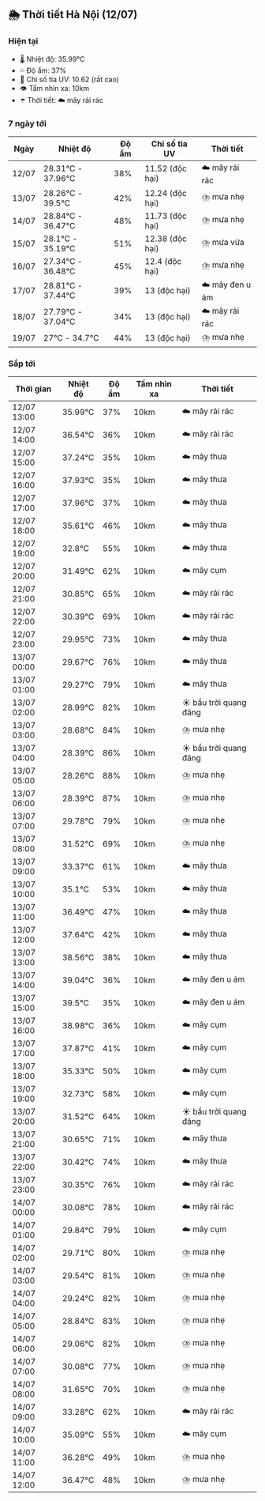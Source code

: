## 🌦️ Thời tiết Hà Nội (12/07)

### Hiện tại

- 🌡️ Nhiệt độ: 35.99℃
- 💦 Độ ẩm: 37%
- 🌟 Chỉ số tia UV: 10.62 (rất cao)
- 👁️ Tầm nhìn xa: 10km
- ☂️ Thời tiết: ☁️ mây rải rác

### 7 ngày tới

| Ngày | Nhiệt độ | Độ ẩm | Chỉ số tia UV | Thời tiết |
| --- | --- | --- | --- | --- |
| 12/07 | 28.31℃ - 37.96℃ | 38% | 11.52 (độc hại) | ☁️ mây rải rác |
| 13/07 | 28.26℃ - 39.5℃ | 42% | 12.24 (độc hại) | ⛈️ mưa nhẹ |
| 14/07 | 28.84℃ - 36.47℃ | 48% | 11.73 (độc hại) | ⛈️ mưa nhẹ |
| 15/07 | 28.1℃ - 35.19℃ | 51% | 12.38 (độc hại) | ⛈️ mưa vừa |
| 16/07 | 27.34℃ - 36.48℃ | 45% | 12.4 (độc hại) | ⛈️ mưa nhẹ |
| 17/07 | 28.81℃ - 37.44℃ | 39% | 13 (độc hại) | ☁️ mây đen u ám |
| 18/07 | 27.79℃ - 37.04℃ | 34% | 13 (độc hại) | ☁️ mây rải rác |
| 19/07 | 27℃ - 34.7℃ | 44% | 13 (độc hại) | ⛈️ mưa nhẹ |

### Sắp tới

| Thời gian | Nhiệt độ | Độ ẩm | Tầm nhìn xa | Thời tiết |
| --- | --- | --- | --- | --- |
| 12/07 13:00 | 35.99℃ | 37% | 10km | ☁️ mây rải rác |
| 12/07 14:00 | 36.54℃ | 36% | 10km | ☁️ mây rải rác |
| 12/07 15:00 | 37.24℃ | 35% | 10km | ☁️ mây thưa |
| 12/07 16:00 | 37.93℃ | 35% | 10km | ☁️ mây thưa |
| 12/07 17:00 | 37.96℃ | 37% | 10km | ☁️ mây thưa |
| 12/07 18:00 | 35.61℃ | 46% | 10km | ☁️ mây thưa |
| 12/07 19:00 | 32.8℃ | 55% | 10km | ☁️ mây thưa |
| 12/07 20:00 | 31.49℃ | 62% | 10km | ☁️ mây cụm |
| 12/07 21:00 | 30.85℃ | 65% | 10km | ☁️ mây rải rác |
| 12/07 22:00 | 30.39℃ | 69% | 10km | ☁️ mây rải rác |
| 12/07 23:00 | 29.95℃ | 73% | 10km | ☁️ mây thưa |
| 13/07 00:00 | 29.67℃ | 76% | 10km | ☁️ mây thưa |
| 13/07 01:00 | 29.27℃ | 79% | 10km | ☁️ mây thưa |
| 13/07 02:00 | 28.99℃ | 82% | 10km | ☀️ bầu trời quang đãng |
| 13/07 03:00 | 28.68℃ | 84% | 10km | ⛈️ mưa nhẹ |
| 13/07 04:00 | 28.39℃ | 86% | 10km | ☀️ bầu trời quang đãng |
| 13/07 05:00 | 28.26℃ | 88% | 10km | ⛈️ mưa nhẹ |
| 13/07 06:00 | 28.39℃ | 87% | 10km | ⛈️ mưa nhẹ |
| 13/07 07:00 | 29.78℃ | 79% | 10km | ⛈️ mưa nhẹ |
| 13/07 08:00 | 31.52℃ | 69% | 10km | ⛈️ mưa nhẹ |
| 13/07 09:00 | 33.37℃ | 61% | 10km | ☁️ mây thưa |
| 13/07 10:00 | 35.1℃ | 53% | 10km | ☁️ mây thưa |
| 13/07 11:00 | 36.49℃ | 47% | 10km | ☁️ mây thưa |
| 13/07 12:00 | 37.64℃ | 42% | 10km | ☁️ mây thưa |
| 13/07 13:00 | 38.56℃ | 38% | 10km | ☁️ mây thưa |
| 13/07 14:00 | 39.04℃ | 36% | 10km | ☁️ mây đen u ám |
| 13/07 15:00 | 39.5℃ | 35% | 10km | ☁️ mây đen u ám |
| 13/07 16:00 | 38.98℃ | 36% | 10km | ☁️ mây cụm |
| 13/07 17:00 | 37.87℃ | 41% | 10km | ☁️ mây cụm |
| 13/07 18:00 | 35.33℃ | 50% | 10km | ☁️ mây cụm |
| 13/07 19:00 | 32.73℃ | 58% | 10km | ☁️ mây cụm |
| 13/07 20:00 | 31.52℃ | 64% | 10km | ☀️ bầu trời quang đãng |
| 13/07 21:00 | 30.65℃ | 71% | 10km | ☁️ mây thưa |
| 13/07 22:00 | 30.42℃ | 74% | 10km | ☁️ mây thưa |
| 13/07 23:00 | 30.35℃ | 76% | 10km | ☁️ mây rải rác |
| 14/07 00:00 | 30.08℃ | 78% | 10km | ☁️ mây rải rác |
| 14/07 01:00 | 29.84℃ | 79% | 10km | ☁️ mây cụm |
| 14/07 02:00 | 29.71℃ | 80% | 10km | ⛈️ mưa nhẹ |
| 14/07 03:00 | 29.54℃ | 81% | 10km | ⛈️ mưa nhẹ |
| 14/07 04:00 | 29.24℃ | 82% | 10km | ⛈️ mưa nhẹ |
| 14/07 05:00 | 28.84℃ | 83% | 10km | ⛈️ mưa nhẹ |
| 14/07 06:00 | 29.06℃ | 82% | 10km | ⛈️ mưa nhẹ |
| 14/07 07:00 | 30.08℃ | 77% | 10km | ⛈️ mưa nhẹ |
| 14/07 08:00 | 31.65℃ | 70% | 10km | ⛈️ mưa nhẹ |
| 14/07 09:00 | 33.28℃ | 62% | 10km | ☁️ mây rải rác |
| 14/07 10:00 | 35.09℃ | 55% | 10km | ☁️ mây cụm |
| 14/07 11:00 | 36.28℃ | 49% | 10km | ⛈️ mưa nhẹ |
| 14/07 12:00 | 36.47℃ | 48% | 10km | ⛈️ mưa nhẹ |
